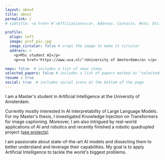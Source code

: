 ```yaml
---
layout: about
title: about
permalink: /
# subtitle: <a href='#'>Affiliations</a>. Address. Contacts. Moto. Etc.

profile:
  align: left
  image: prof_pic.jpg
  image_circular: false # crops the image to make it circular
  address: >
    <p>MSc student AI</p>
    <p><a href='https://www.uva.nl/'>University of Amsterdam</a> </p>

news: false  # includes a list of news items
selected_papers: false # includes a list of papers marked as "selected={true}"
resume : true
social: true  # includes social icons at the bottom of the page
---
```


I am a Master's student in Artificial Intelligence at the University of Amsterdam.


Currently mostly interested in AI interpretability of Large Language Models. For my Master's thesis, I investigated Knowledge Injection on Transformers for image captioning. Moreover, I am also intrigued by real-world applications of AI and robotics and recently finished a robotic quadrupled project (<a href="{{ '/projects/' | relative_url }}">see projects)</a>

I am passionate about state-of-the-art AI models and dissecting them to better understand and leverage their capabilities. My goal is to apply Artificial Intelligence to tackle the world's biggest problems.




<!-- Write your biography here. Tell the world about yourself. Link to your favorite [subreddit](http://reddit.com). You can put a picture in, too. The code is already in, just name your picture `prof_pic.jpg` and put it in the `img/` folder.

Put your address / P.O. box / other info right below your picture. You can also disable any these elements by editing `profile` property of the YAML header of your `_pages/about.md`. Edit `_bibliography/papers.bib` and Jekyll will render your [publications page](/al-folio/publications/) automatically.

Link to your social media connections, too. This theme is set up to use [Font Awesome icons](http://fortawesome.github.io/Font-Awesome/) and [Academicons](https://jpswalsh.github.io/academicons/), like the ones below. Add your Facebook, Twitter, LinkedIn, Google Scholar, or just disable all of them. -->


